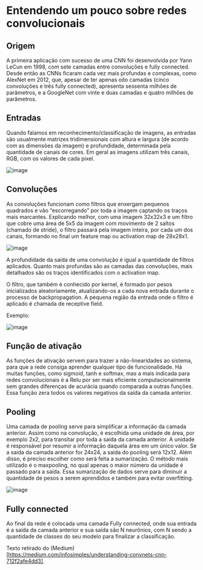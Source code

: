 # Entendendo um pouco sobre redes convolucionais

## Origem
A primeira aplicação com sucesso de uma CNN foi desenvolvida por Yann LeCun em 1998, com sete camadas entre convoluções e fully connected. Desde então as CNNs ficaram cada vez mais profundas e complexas, como AlexNet em 2012, que, apesar de ter apenas oito camadas (cinco convoluções e três fully connected), apresenta sessenta milhões de parâmetros, e a GoogleNet com vinte e duas camadas e quatro milhões de parâmetros.

## Entradas
Quando falamos em reconhecimento/classificação de imagens, as entradas são usualmente matrizes tridimensionais com altura e largura (de acordo com as dimensões da imagem) e profundidade, determinada pela quantidade de canais de cores. Em geral as imagens utilizam três canais, RGB, com os valores de cada pixel.

![image](https://user-images.githubusercontent.com/87540453/179066421-b9f5447c-0791-4a4d-bcde-6d1143a2d500.png)

## Convoluções
As convoluções funcionam como filtros que enxergam pequenos quadrados e vão “escorregando” por toda a imagem captando os traços mais marcantes. Explicando melhor, com uma imagem 32x32x3 e um filtro que cobre uma área de 5x5 da imagem com movimento de 2 saltos (chamado de stride), o filtro passará pela imagem inteira, por cada um dos canais, formando no final um feature map ou activation map de 28x28x1.

![image](https://user-images.githubusercontent.com/87540453/179066585-6442f353-cd89-479b-98cd-0507661f1c21.png)

A profundidade da saída de uma convolução é igual a quantidade de filtros aplicados. Quanto mais profundas são as camadas das convoluções, mais detalhados são os traços identificados com o activation map.

O filtro, que também é conhecido por kernel, é formado por pesos inicializados aleatoriamente, atualizando-os a cada nova entrada durante o processo de backpropagation. A pequena região da entrada onde o filtro é aplicado é chamada de receptive field.

Exemplo:

![image](https://user-images.githubusercontent.com/87540453/179066908-fa4c7ce1-65ff-40ee-81d6-e038d9f8f752.png)

## Função de ativação
As funções de ativação servem para trazer a não-linearidades ao sistema, para que a rede consiga aprender qualquer tipo de funcionalidade. Há muitas funções, como sigmoid, tanh e softmax, mas a mais indicada para redes convolucionais é a Relu por ser mais eficiente computacionalmente sem grandes diferenças de acurácia quando comparada a outras funções. Essa função zera todos os valores negativos da saída da camada anterior.

## Pooling
Uma camada de pooling serve para simplificar a informação da camada anterior. Assim como na convolução, é escolhida uma unidade de área, por exemplo 2x2, para transitar por toda a saída da camada anterior. A unidade é responsável por resumir a informação daquela área em um único valor. Se a saída da camada anterior for 24x24, a saída do pooling será 12x12. Além disso, é preciso escolher como será feita a sumarização. O método mais utilizado é o maxpooling, no qual apenas o maior número da unidade é passado para a saída. Essa sumarização de dados serve para diminuir a quantidade de pesos a serem aprendidos e também para evitar overfitting.

![image](https://user-images.githubusercontent.com/87540453/179067537-60eb0bf0-20b3-4fae-b218-14d62f0b555b.png)

## Fully connected
Ao final da rede é colocada uma camada Fully connected, onde sua entrada é a saída da camada anterior e sua saída são N neurônios, com N sendo a quantidade de classes do seu modelo para finalizar a classificação.

Texto retirado do (Medium)[https://medium.com/infosimples/understanding-convnets-cnn-712f2afe4dd3].


